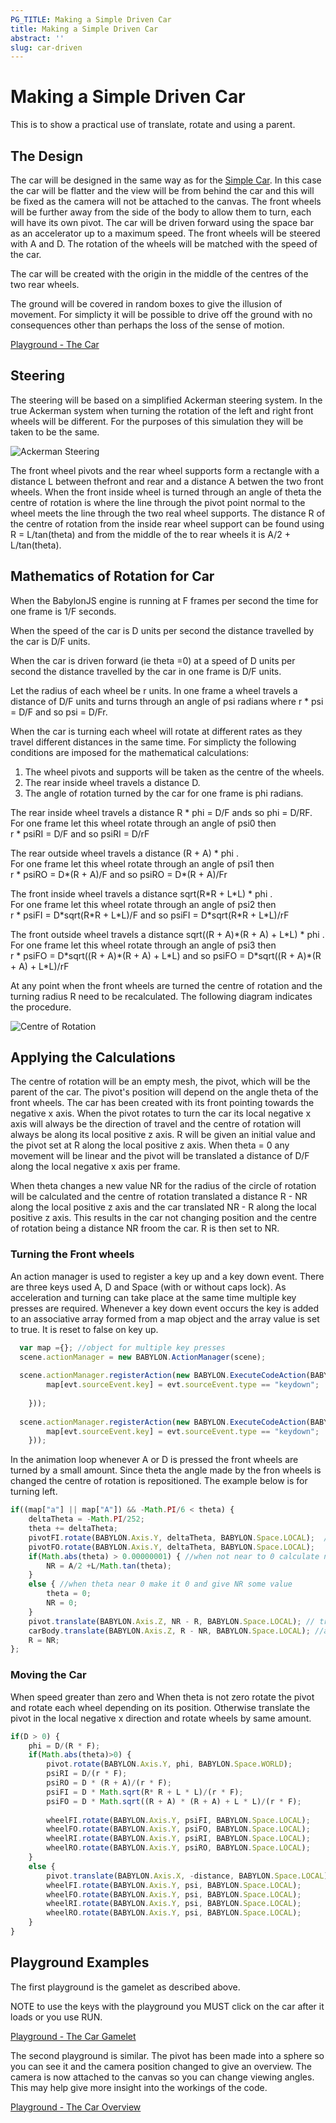 ```yaml
---
PG_TITLE: Making a Simple Driven Car
title: Making a Simple Driven Car
abstract: ''
slug: car-driven
---
```


# Making a Simple Driven Car
This is to show a practical use of translate, rotate and  using a parent.

## The Design

The car will be designed in the same way as for the [Simple Car](/samples/gamelets/car-path). In this case the car will be flatter and the view will be from behind 
the car and this will be fixed as the camera will not be attached to the canvas. The front wheels will be further away from the side of the body 
to allow them to turn, each will have its own pivot. The car will be driven forward using the space bar as an accelerator up to a maximum speed. 
The front wheels will be steered with A and D. The rotation of the wheels will be matched with the speed of the car. 

The car will be created with the origin in the middle of the centres of the two rear wheels.

The ground will be covered in random boxes to give the illusion of movement. For simplicty it will be possible to drive off the ground with 
no consequences other than perhaps the loss of the sense of motion. 


[Playground - The Car](http://www.babylonjs-playground.com/#1WEZZ7)

## Steering

The steering will be based on a simplified Ackerman steering system. In the true Ackerman system when turning 
the rotation of the left and right front wheels will be different. For the purposes of this simulation they will 
be taken to be the same.

![Ackerman Steering](/img/samples/ackerman.jpg)

The front wheel pivots and the rear wheel supports form a rectangle with a distance L between thefront and rear and a distance A 
betwen the two front wheels. When the front inside wheel is turned through an angle of theta the centre of rotation is where the 
line through the pivot point normal to the wheel meets the line through the two real wheel supports. 
The distance R of the centre of rotation from the inside rear wheel support can be found using R = L/tan(theta) and from the middle 
of the to rear wheels it is A/2 + L/tan(theta).

## Mathematics of Rotation for Car

When the BabylonJS engine is running at F frames per second the time for one frame is 1/F seconds.

When the speed of the car is D units per second the distance travelled by the car is D/F units. 

When the car is driven forward (ie theta =0) at a speed of D units per second the distance travelled by the car in one frame is D/F units.

Let the radius of each wheel be r units. In one frame a wheel travels a distance of D/F units and turns through an angle of psi radians 
where r * psi = D/F and so psi = D/Fr.


When the car is turning each wheel will rotate at different rates as they travel different distances in the same time. For simplicty the following 
conditions are imposed for the mathematical calculations:

1. The wheel pivots and supports will be taken as the centre of the wheels.
2. The rear inside wheel travels a distance D.
3. The angle of rotation turned by the car for one frame is phi radians.

The rear inside wheel travels a distance R * phi = D/F ands so phi = D/RF.  
For one frame let this wheel rotate through an angle of psi0 then  
r * psiRI = D/F and so psiRI = D/rF

The rear outside wheel travels a distance (R + A) * phi .  
For one frame let this wheel rotate through an angle of psi1 then  
r * psiRO = D\*(R + A)/F and so psiRO = D*(R + A)/Fr

The front inside wheel travels a distance sqrt(R\*R + L\*L) * phi .  
For one frame let this wheel rotate through an angle of psi2 then  
r * psiFI =  D\*sqrt(R\*R + L\*L)/F and so psiFI = D*sqrt(R\*R + L\*L)/rF

The front outside wheel travels a distance sqrt((R + A)\*(R + A) + L\*L) * phi .  
For one frame let this wheel rotate through an angle of psi3 then  
r * psiFO =  D\*sqrt((R + A)\*(R + A) + L\*L) and so psiFO = D\*sqrt((R + A)\*(R + A) + L\*L)/rF

At any point when the front wheels are turned the centre of rotation and the turning radius R need to be recalculated. 
The following diagram indicates the procedure.

![Centre of Rotation](/img/samples/car3.jpg)

## Applying the Calculations

The centre of rotation will be an empty mesh, the pivot, which will be the parent of the car. The pivot's position 
will depend on the angle theta of the front wheels. The car has been created with its front pointing towards the negative x axis. 
When the pivot rotates to turn the car its local negative x axis will always be the direction of travel and the centre of rotation 
will always be along its local positive z axis. 
R will be given an initial value and the pivot set at R along the local positive z axis. When theta = 0 any movement will be linear and the pivot will 
be translated a distance of D/F along the local negative x axis per frame.

When theta changes a new value NR for the radius of the circle of rotation will be calculated and the centre of rotation translated a distance 
R - NR along the local positive z axis and the car translated NR - R along the local positive z axis. This results in the car not changing position 
and the centre of rotation being a distance NR froom the car. R is then set to NR.

### Turning the Front wheels

An action manager is used to register a key up and a key down event. There are three keys used A, D and Space (with or without caps lock). 
As acceleration and turning can take place at the same time multiple key presses are required. Whenever a key down event occurs the key is added to 
an associative array formed from a map object and the array value is set to true. It is reset to false on key up.

```javascript
  var map ={}; //object for multiple key presses
  scene.actionManager = new BABYLON.ActionManager(scene);
 
  scene.actionManager.registerAction(new BABYLON.ExecuteCodeAction(BABYLON.ActionManager.OnKeyDownTrigger, function (evt) {								
		map[evt.sourceEvent.key] = evt.sourceEvent.type == "keydown";
		
	}));
	
  scene.actionManager.registerAction(new BABYLON.ExecuteCodeAction(BABYLON.ActionManager.OnKeyUpTrigger, function (evt) {								
		map[evt.sourceEvent.key] = evt.sourceEvent.type == "keydown";
	}));
```

In the animation loop whenever A or D is pressed the front wheels are turned by a small amount. Since theta the angle made by the fron wheels 
is changed the centre of rotation is repositioned. The example below is for turning left.

```javascript
if((map["a"] || map["A"]) && -Math.PI/6 < theta) {
	deltaTheta = -Math.PI/252;
	theta += deltaTheta;
	pivotFI.rotate(BABYLON.Axis.Y, deltaTheta, BABYLON.Space.LOCAL);  //turn front wheels 
	pivotFO.rotate(BABYLON.Axis.Y, deltaTheta, BABYLON.Space.LOCAL);
	if(Math.abs(theta) > 0.00000001) { //when not near to 0 calculate new radius of rotation
		NR = A/2 +L/Math.tan(theta);	
	}
	else { //when theta near 0 make it 0 and give NR some value
		theta = 0;
		NR = 0;
	}
	pivot.translate(BABYLON.Axis.Z, NR - R, BABYLON.Space.LOCAL); // translate pivot to centre of rotation from current position
	carBody.translate(BABYLON.Axis.Z, R - NR, BABYLON.Space.LOCAL); //as this translation will move the car translate it back to where it was
	R = NR;							
}; 
```

### Moving the Car

When speed greater than zero and When theta is not zero rotate the pivot and rotate each wheel depending on its position. Otherwise translate the pivot in the local negative x direction 
and rotate wheels by same amount.

```javascript
if(D > 0) {
	phi = D/(R * F);
	if(Math.abs(theta)>0) {	 
	 	pivot.rotate(BABYLON.Axis.Y, phi, BABYLON.Space.WORLD);
		psiRI = D/(r * F);
		psiRO = D * (R + A)/(r * F);
		psiFI = D * Math.sqrt(R* R + L * L)/(r * F);
		psiFO = D * Math.sqrt((R + A) * (R + A) + L * L)/(r * F);
		
		wheelFI.rotate(BABYLON.Axis.Y, psiFI, BABYLON.Space.LOCAL); 
		wheelFO.rotate(BABYLON.Axis.Y, psiFO, BABYLON.Space.LOCAL);
		wheelRI.rotate(BABYLON.Axis.Y, psiRI, BABYLON.Space.LOCAL);
		wheelRO.rotate(BABYLON.Axis.Y, psiRO, BABYLON.Space.LOCAL);
 	}
 	else {
	 	pivot.translate(BABYLON.Axis.X, -distance, BABYLON.Space.LOCAL);
		wheelFI.rotate(BABYLON.Axis.Y, psi, BABYLON.Space.LOCAL); 
		wheelFO.rotate(BABYLON.Axis.Y, psi, BABYLON.Space.LOCAL);
		wheelRI.rotate(BABYLON.Axis.Y, psi, BABYLON.Space.LOCAL);
		wheelRO.rotate(BABYLON.Axis.Y, psi, BABYLON.Space.LOCAL);
 	}
}
```

## Playground Examples

The first playground is the gamelet as described above.

NOTE to use the keys with the playground you MUST click on the car after it loads or you use RUN.

[Playground - The Car Gamelet](http://www.babylonjs-playground.com/#102TBD#31)

The second playground is similar. The pivot has been made into a sphere so you can see it and the camera position changed to give 
an overview. The camera is now attached to the canvas so you can change viewing angles. This may help give more insight into 
the workings of the code.

[Playground - The Car Overview](http://www.babylonjs-playground.com/#102TBD#33)




